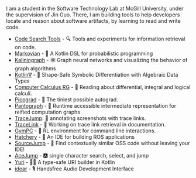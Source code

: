 I am a student in the Software Technology Lab at McGill University, under the supervision of Jin Guo. There, I am building tools to help developers locate and reason about software artifacts, by learning to read and write code.

- [Code Search Tools](https://github.com/breandan/gym-fs) - :mag: Tools and experiments for information retrieval on code.
- [Markovian](https://github.com/breandan/markovian) - :game_die: A Kotlin DSL for probabilistic programming
- [Kaliningraph](https://github.com/breandan/kaliningraph) - :spider_web: Graph neural networks and visualizing the behavior of graph algorithms
- [Kotlin∇](https://github.com/breandan/kotlingrad) - 🧩 Shape-Safe Symbolic Differentiation with Algebraic Data Types
- [Computer Calculus RG](https://github.com/compcalc/compcalc.github.io) - 🧮 Reading about differential, integral and logical calculi.
- [Picograd](https://github.com/breandan/picograd) - :bug: The tiniest possible autograd.
- [Pantograph](https://github.com/breandan/pantograph) - :triangular_ruler: Runtime accessible intermediate representation for reified computation graphs
- [TraceJump](https://github.com/acejump/tracejump): :camera_flash: annotating screenshots with trace links.
- [TraceLink](https://github.com/breandan/tracelink/blob/master/latex/comp762/sample-authordraft.pdf) - :link: Working on trace link retrieval in documentation.
- [GymPC](https://github.com/breandan/gym-pc) - :shell: RL environment for command line interactions.
- [Hatchery](https://github.com/duckietown/hatchery) - :hatching_chick: An IDE for building ROS applications
- [SourceJump](https://github.com/acejump/SourceJump) - :card_index: Find contextually similar OSS code without leaving your IDE!
- [AceJump](https://github.com/acejump/AceJump) - :a: single character search, select, and jump
- [Yuri](https://github.com/breandan/yuri) - :man_astronaut: A type-safe URI builder in Kotlin
- [idear](https://github.com/breandan/idear) - :studio_microphone: Handsfree Audio Development Interface
